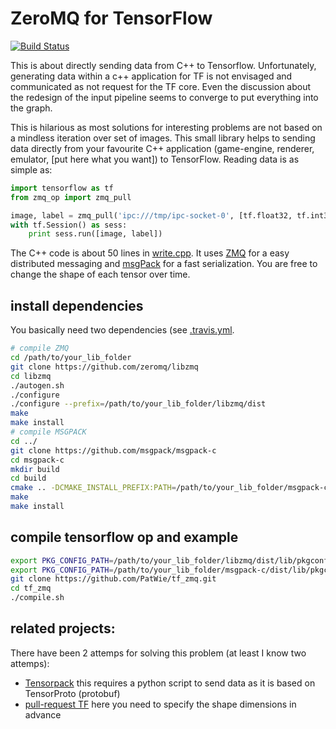 ZeroMQ for TensorFlow
======================

[![Build Status](https://travis-ci.com/PatWie/tf_zmq.svg?token=EwCHGzKTTUEGS2rahMRy&branch=master)](https://travis-ci.com/PatWie/tf_zmq)

This is about directly sending data from C++ to Tensorflow. Unfortunately, generating data within a c++ application for TF is not envisaged and communicated as not request for the TF core. Even the discussion about the redesign of the input pipeline seems to converge to put everything into the graph. 

This is hilarious as most solutions for interesting problems are not based on a mindless iteration over set of images. This small library helps to sending data directly from your favourite C++ application (game-engine, renderer, emulator, [put here what you want]) to TensorFlow. Reading data is as simple as:

```python
import tensorflow as tf
from zmq_op import zmq_pull

image, label = zmq_pull('ipc:///tmp/ipc-socket-0', [tf.float32, tf.int32])
with tf.Session() as sess:
    print sess.run([image, label])
```

The C++ code is about 50 lines in [write.cpp](https://github.com/patwie/tf_zmq/blob/master/write.cpp). It uses [ZMQ](http://zeromq.org/) for a easy distributed messaging and [msgPack](http://msgpack.org/) for a fast serialization. You are free to change the shape of each tensor over time.


install dependencies
---------------------

You basically need two dependencies (see [.travis.yml](https://github.com/patwie/tf_zmq/blob/master/.travis.yml).

```bash
# compile ZMQ
cd /path/to/your_lib_folder
git clone https://github.com/zeromq/libzmq
cd libzmq
./autogen.sh
./configure
./configure --prefix=/path/to/your_lib_folder/libzmq/dist
make
make install
# compile MSGPACK
cd ../
git clone https://github.com/msgpack/msgpack-c
cd msgpack-c
mkdir build
cd build
cmake .. -DCMAKE_INSTALL_PREFIX:PATH=/path/to/your_lib_folder/msgpack-c/dist
make
make install
```

compile tensorflow op and example
----------------------
```bash
export PKG_CONFIG_PATH=/path/to/your_lib_folder/libzmq/dist/lib/pkgconfig/:$PKG_CONFIG_PATH
export PKG_CONFIG_PATH=/path/to/your_lib_folder/msgpack-c/dist/lib/pkgconfig/:$PKG_CONFIG_PATH
git clone https://github.com/PatWie/tf_zmq.git
cd tf_zmq
./compile.sh
```


related projects:
-------------

There have been 2 attemps for solving this problem (at least I know two attemps):
- [Tensorpack](https://github.com/ppwwyyxx/tensorpack) this requires a python script to send data as it is based on TensorProto (protobuf)
- [pull-request TF](https://github.com/tensorflow/tensorflow/pull/8728) here you need to specify the shape dimensions in advance

